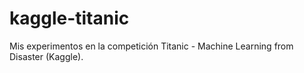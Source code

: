 # kaggle-titanic
Mis experimentos en la competición Titanic - Machine Learning from Disaster (Kaggle).
